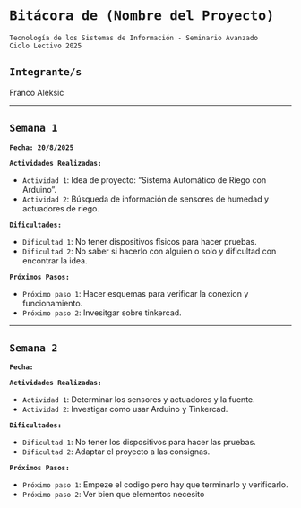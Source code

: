 # **`Bitácora de (Nombre del Proyecto)`**

`Tecnología de los Sistemas de Información - Seminario Avanzado`  
`Ciclo Lectivo 2025`

## **`Integrante/s`**

Franco Aleksic


---


## **`Semana 1`**

**`Fecha: 20/8/2025`**

**`Actividades Realizadas:`**

- `Actividad 1`: Idea de proyecto: “Sistema Automático de Riego con Arduino”.
- `Actividad 2`: Búsqueda de información de sensores de humedad y actuadores de riego.

**`Dificultades:`**

- `Dificultad 1`: No tener dispositivos físicos para hacer pruebas.
- `Dificultad 2`: No saber si hacerlo con alguien o solo y dificultad con encontrar la idea.

**`Próximos Pasos:`**

- `Próximo paso 1`: Hacer esquemas para verificar la conexion y funcionamiento.
- `Próximo paso 2`: Invesitgar sobre tinkercad.


---


## **`Semana 2`**

**`Fecha:`**

**`Actividades Realizadas:`**

- `Actividad 1`: Determinar los sensores y actuadores y la fuente. 
- `Actividad 2`: Investigar como usar Arduino y Tinkercad.

**`Dificultades:`**

- `Dificultad 1`: No tener los dispositivos para hacer las pruebas.
- `Dificultad 2`: Adaptar el proyecto a las consignas.

**`Próximos Pasos:`**

- `Próximo paso 1`: Empeze el codigo pero hay que terminarlo y verificarlo.  
- `Próximo paso 2`: Ver bien que elementos necesito
